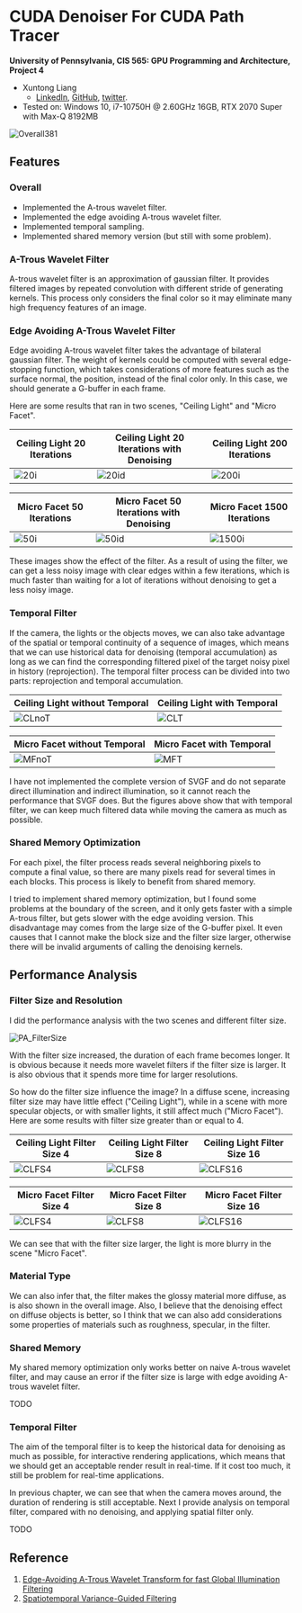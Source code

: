 CUDA Denoiser For CUDA Path Tracer
==================================

**University of Pennsylvania, CIS 565: GPU Programming and Architecture, Project 4**

* Xuntong Liang
  * [LinkedIn](https://www.linkedin.com/in/xuntong-liang-406429181/), [GitHub](https://github.com/PacosLelouch), [twitter](https://twitter.com/XTL90234545).
* Tested on: Windows 10, i7-10750H @ 2.60GHz 16GB, RTX 2070 Super with Max-Q 8192MB



![Overall381](img/readme/cornell_garage_kit_ADVPIPE_depth12_denoise1_filterSize4_PP01--CACHE1st--BVH.2021-10-21_13-01-14z.381samp.png)



## Features



### Overall

- Implemented the A-trous wavelet filter.
- Implemented the edge avoiding A-trous wavelet filter.
- Implemented temporal sampling.
- Implemented shared memory version (but still with some problem).



### A-Trous Wavelet Filter

A-trous wavelet filter is an approximation of gaussian filter. It provides filtered images by repeated convolution with different stride of generating kernels. This process only considers the final color so it may eliminate many high frequency features of an image. 



### Edge Avoiding A-Trous Wavelet Filter

Edge avoiding A-trous wavelet filter takes the advantage of bilateral gaussian filter. The weight of kernels could be computed with several edge-stopping function, which takes considerations of more features such as the surface normal, the position, instead of the final color only. In this case, we should generate a G-buffer in each frame. 

Here are some results that ran in two scenes, "Ceiling Light" and "Micro Facet".



| Ceiling Light 20 Iterations                                  | Ceiling Light 20 Iterations with Denoising                   | Ceiling Light 200 Iterations                                 |
| ------------------------------------------------------------ | ------------------------------------------------------------ | ------------------------------------------------------------ |
| ![20i](img/denoising_time/cornell_ceiling_light_ADVPIPE_depth8--CACHE1st--BVH.2021-10-21_10-13-44z.20samp.png) | ![20id](img/denoising_time/cornell_ceiling_light_ADVPIPE_depth8_denoise1_filterSize4--CACHE1st--BVH.2021-10-21_09-50-19z.20samp.png) | ![200i](img/denoising_time/cornell_ceiling_light_ADVPIPE_depth8--CACHE1st--BVH.2021-10-21_10-30-34z.200samp.png) |

| Micro Facet 50 Iterations                                    | Micro Facet 50 Iterations with Denoising                     | Micro Facet 1500 Iterations                                  |
| ------------------------------------------------------------ | ------------------------------------------------------------ | ------------------------------------------------------------ |
| ![50i](img/denoising_time2/cornellMF_ADVPIPE_depth8--CACHE1st--BVH.2021-10-21_11-57-34z.50samp.png) | ![50id](img/denoising_time2/cornellMF_ADVPIPE_depth8_denoise1_filterSize4--CACHE1st--BVH.2021-10-21_12-00-25z.50samp.png) | ![1500i](img/denoising_time2/cornellMF_ADVPIPE_depth8--CACHE1st--BVH.2021-10-21_12-17-41z.1500samp.png) |



These images show the effect of the filter. As a result of using the filter, we can get a less noisy image with clear edges within a few iterations, which is much faster than waiting for a lot of iterations without denoising to get a less noisy image. 



### Temporal Filter

If the camera, the lights or the objects moves, we can also take advantage of the spatial or temporal continuity of a sequence of images, which means that we can use historical data for denoising (temporal accumulation) as long as we can find the corresponding filtered pixel of the target noisy pixel in history (reprojection). The temporal filter process can be divided into two parts: reprojection and temporal accumulation.



| Ceiling Light without Temporal        | Ceiling Light with Temporal       |
| ------------------------------------- | --------------------------------- |
| ![CLnoT](img/readme/CLnoTemporal.gif) | ![CLT](img/readme/CLTemporal.gif) |

| Micro Facet without Temporal          | Micro Facet with Temporal         |
| ------------------------------------- | --------------------------------- |
| ![MFnoT](img/readme/MFnoTemporal.gif) | ![MFT](img/readme/MFTemporal.gif) |



I have not implemented the complete version of SVGF and do not separate direct illumination and indirect illumination, so it cannot reach the performance that SVGF does. But the figures above show that with temporal filter, we can keep much filtered data while moving the camera as much as possible. 



### Shared Memory Optimization

For each pixel, the filter process reads several neighboring pixels to compute a final value, so there are many pixels read for several times in each blocks. This process is likely to benefit from shared memory. 

I tried to implement shared memory optimization, but I found some problems at the boundary of the screen, and it only gets faster with a simple A-trous filter, but gets slower with the edge avoiding version. This disadvantage may comes from the large size of the G-buffer pixel. It even causes that I cannot make the block size and the filter size larger, otherwise there will be invalid arguments of calling the denoising kernels.



## Performance Analysis

### Filter Size and Resolution

I did the performance analysis with the two scenes and different filter size.



![PA_FilterSize](img/readme/DenoisingTimeWithDifferentFilterSize.png)



With the filter size increased, the duration of each frame becomes longer. It is obvious because it needs more wavelet filters if the filter size is larger. It is also obvious that it spends more time for larger resolutions. 

So how do the filter size influence the image? In a diffuse scene, increasing filter size may have little effect ("Ceiling Light"), while in a scene with more specular objects, or with smaller lights, it still affect much ("Micro Facet"). Here are some results with filter size greater than or equal to 4.



| Ceiling Light Filter Size 4                                  | Ceiling Light Filter Size 8                                  | Ceiling Light Filter Size 16                                 |
| ------------------------------------------------------------ | ------------------------------------------------------------ | ------------------------------------------------------------ |
| ![CLFS4](img/denoising_time/cornell_ceiling_light_ADVPIPE_depth8_denoise1_filterSize4--CACHE1st--BVH.2021-10-21_09-50-19z.20samp.png) | ![CLFS8](img/denoising_time/cornell_ceiling_light_ADVPIPE_depth8_denoise1_filterSize8--CACHE1st--BVH.2021-10-21_11-13-07z.20samp.png) | ![CLFS16](img/denoising_time/cornell_ceiling_light_ADVPIPE_depth8_denoise1_filterSize16--CACHE1st--BVH.2021-10-21_11-13-19z.20samp.png) |



| Micro Facet Filter Size 4                                    | Micro Facet Filter Size 8                                    | Micro Facet Filter Size 16                                   |
| ------------------------------------------------------------ | ------------------------------------------------------------ | ------------------------------------------------------------ |
| ![CLFS4](img/denoising_time2/cornellMF_ADVPIPE_depth8_denoise1_filterSize4--CACHE1st--BVH.2021-10-21_12-00-25z.50samp.png) | ![CLFS8](img/denoising_time2/cornellMF_ADVPIPE_depth8_denoise1_filterSize8--CACHE1st--BVH.2021-10-21_12-00-39z.50samp.png) | ![CLFS16](img/denoising_time2/cornellMF_ADVPIPE_depth8_denoise1_filterSize16--CACHE1st--BVH.2021-10-21_12-01-00z.50samp.png) |



We can see that with the filter size larger, the light is more blurry in the scene "Micro Facet".



### Material Type

We can also infer that, the filter makes the glossy material more diffuse, as is also shown in the overall image. Also, I believe that the denoising effect on diffuse objects is better, so I think that we can also add considerations some properties of materials such as roughness, specular, in the filter.



### Shared Memory

My shared memory optimization only works better on naive A-trous wavelet filter, and may cause an error if the filter size is large with edge avoiding A-trous wavelet filter. 



TODO



### Temporal Filter

The aim of the temporal filter is to keep the historical data for denoising as much as possible, for interactive rendering applications, which means that we should get an acceptable render result in real-time. If it cost too much, it still be problem for real-time applications. 

In previous chapter, we can see that when the camera moves around, the duration of rendering is still acceptable. Next I provide analysis on temporal filter, compared with no denoising, and applying spatial filter only.



TODO



## Reference

1. [Edge-Avoiding A-Trous Wavelet Transform for fast Global Illumination Filtering](https://jo.dreggn.org/home/2010_atrous.pdf)
2. [Spatiotemporal Variance-Guided Filtering](https://research.nvidia.com/publication/2017-07_Spatiotemporal-Variance-Guided-Filtering%3A)

